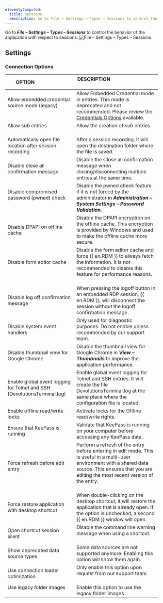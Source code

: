 ```yaml
---
eleventyComputed:
  title: Sessions
  description: Go to File – Settings – Types – Sessions to control the behavior of the application with respect to sessions.
---
```

Go to ***File – Settings – Types – Sessions*** to control the behavior of the application with respect to sessions.
![File – Settings – Types – Sessions](https://cdnweb.devolutions.net/docs/en/rdm/windows/RDMW4003_2024_1.png)

## Settings

### Connection Options

| OPTION                      | DESCRIPTION                                                                                     |
|-----------------------------|-------------------------------------------------------------------------------------------------|
| Allow embedded credential source mode (legacy)            | Allow Embedded Credential mode in entries. This mode is deprecated and not recommended. Please review the [Credentials Options](/rdm/windows/commands/edit/entries/entry-credentials-options/) available. |
| Allow sub entries                                         | Allow the creation of sub entries.         |
| Automatically open file location after session recording  | After a session recording, it will open the destination folder where the file is saved.        |
| Disable close all confirmation message  | Disable the Close all confirmation message when closing/disconnecting multiple entries at the same time.           |
| Disable compromised password (pwned) check                | Disable the pwned check feature if it is not forced by the administrator in ***Administration – System Settings – Password Validation***.    |
| Disable DPAPI on offline cache | Disable the DPAPI encryption on the offline cache. This encryption is provided by Windows and used to make the offline cache more secure. |
| Disable form editor cache                                 | Disable the form editor cache and force {{ en.RDM }} to always fetch the information. It is not recommended to disable this feature for performance reasons.        |
| Disable log off confirmation message                      | When pressing the logoff button in an embedded RDP session, {{ en.RDM }}, will disconnect the session without the logoff confirmation message.    |
| Disable system event handlers                             | Only used for diagnostic purposes. Do not enable unless recommended by our support team.          |
| Disable thumbnail view for Google Chrome                  | Disable the thumbnail view for Google Chrome in ***View – Thumbnails*** to improve the application performance.         |
| Enable global event logging for Telnet and SSH (DevolutionsTerminal.log) | Enable global event logging for Telnet and SSH entries. It will create the file DevolutionsTerminal.log at the same place where the configuration file is located.        |
| Enable offline read/write locks        | Activate locks for the Offline read/write rights.    |
 Ensure that KeePass is running                            | Validate that KeePass is running on your computer before accessing any KeePass data.         |
| Force refresh before edit entry                           | Perform a refresh of the entry before entering in edit mode. This is useful in a multi-user environment with a shared data source. This ensures that you are editing the most recent version of the entry.                                                      |
| Force restore application with desktop shortcut           | When double-clicking on the desktop shortcut, it will restore the application that is already open. If the option is unchecked, a second {{ en.RDM }} window will open.     |
| Open shortcut session silent                              | Disable the command line warning message when using a shortcut.          |
| Show deprecated data source types                         | Some data sources are not supported anymore. Enabling this option will show them again.          |
| Use connection loader optimization                        | Only enable this option upon request from our support team.           |
| Use legacy folder images                                  | Enable this option to use the legacy folder images.                  |